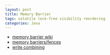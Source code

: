```yaml
---
layout: post
title: Memory Barrier
tags: volatile lock-free visibility reordering
categories: Java
---
```


* [memory barrier wiki](https://en.wikipedia.org/wiki/Memory_barrier)
* [memory barriers/fences](https://mechanical-sympathy.blogspot.com/2011/07/memory-barriersfences.html)
* [write combining](https://mechanical-sympathy.blogspot.com/2011/07/write-combining.html)
